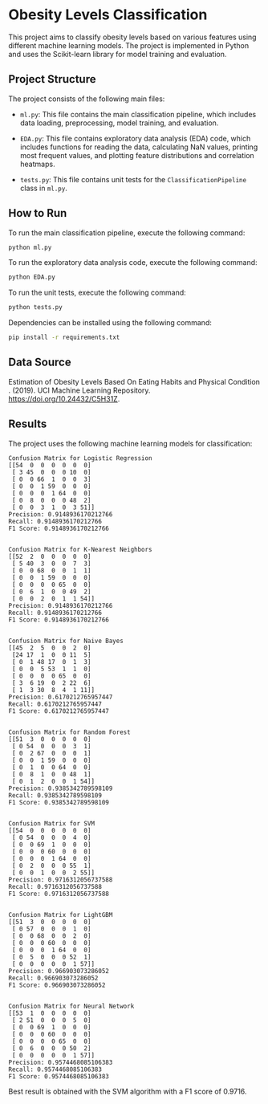 # Obesity Levels Classification

This project aims to classify obesity levels based on various features using different machine learning models. The project is implemented in Python and uses the Scikit-learn library for model training and evaluation.

## Project Structure

The project consists of the following main files:

- `ml.py`: This file contains the main classification pipeline, which includes data loading, preprocessing, model training, and evaluation.

- `EDA.py`: This file contains exploratory data analysis (EDA) code, which includes functions for reading the data, calculating NaN values, printing most frequent values, and plotting feature distributions and correlation heatmaps.

- `tests.py`: This file contains unit tests for the `ClassificationPipeline` class in `ml.py`.

## How to Run

To run the main classification pipeline, execute the following command:

```bash
python ml.py
```
To run the exploratory data analysis code, execute the following command:

```bash 
python EDA.py
```
To run the unit tests, execute the following command:

```bash
python tests.py
```

Dependencies can be installed using the following command:

```bash
pip install -r requirements.txt
``` 
## Data Source

Estimation of Obesity Levels Based On Eating Habits and Physical Condition . (2019). UCI Machine Learning Repository. https://doi.org/10.24432/C5H31Z.

## Results

The project uses the following machine learning models for classification:
```text
Confusion Matrix for Logistic Regression
[[54  0  0  0  0  0  0]
 [ 3 45  0  0  0 10  0]
 [ 0  0 66  1  0  0  3]
 [ 0  0  1 59  0  0  0]
 [ 0  0  0  1 64  0  0]
 [ 0  8  0  0  0 48  2]
 [ 0  0  3  1  0  3 51]]
Precision: 0.9148936170212766
Recall: 0.9148936170212766
F1 Score: 0.9148936170212766


Confusion Matrix for K-Nearest Neighbors
[[52  2  0  0  0  0  0]
 [ 5 40  3  0  0  7  3]
 [ 0  0 68  0  0  1  1]
 [ 0  0  1 59  0  0  0]
 [ 0  0  0  0 65  0  0]
 [ 0  6  1  0  0 49  2]
 [ 0  0  2  0  1  1 54]]
Precision: 0.9148936170212766
Recall: 0.9148936170212766
F1 Score: 0.9148936170212766


Confusion Matrix for Naive Bayes
[[45  2  5  0  0  2  0]
 [24 17  1  0  0 11  5]
 [ 0  1 48 17  0  1  3]
 [ 0  0  5 53  1  1  0]
 [ 0  0  0  0 65  0  0]
 [ 3  6 19  0  2 22  6]
 [ 1  3 30  8  4  1 11]]
Precision: 0.6170212765957447
Recall: 0.6170212765957447
F1 Score: 0.6170212765957447


Confusion Matrix for Random Forest
[[51  3  0  0  0  0  0]
 [ 0 54  0  0  0  3  1]
 [ 0  2 67  0  0  0  1]
 [ 0  0  1 59  0  0  0]
 [ 0  1  0  0 64  0  0]
 [ 0  8  1  0  0 48  1]
 [ 0  1  2  0  0  1 54]]
Precision: 0.9385342789598109
Recall: 0.9385342789598109
F1 Score: 0.9385342789598109


Confusion Matrix for SVM
[[54  0  0  0  0  0  0]
 [ 0 54  0  0  0  4  0]
 [ 0  0 69  1  0  0  0]
 [ 0  0  0 60  0  0  0]
 [ 0  0  0  1 64  0  0]
 [ 0  2  0  0  0 55  1]
 [ 0  0  1  0  0  2 55]]
Precision: 0.9716312056737588
Recall: 0.9716312056737588
F1 Score: 0.9716312056737588


Confusion Matrix for LightGBM
[[51  3  0  0  0  0  0]
 [ 0 57  0  0  0  1  0]
 [ 0  0 68  0  0  2  0]
 [ 0  0  0 60  0  0  0]
 [ 0  0  0  1 64  0  0]
 [ 0  5  0  0  0 52  1]
 [ 0  0  0  0  0  1 57]]
Precision: 0.966903073286052
Recall: 0.966903073286052
F1 Score: 0.966903073286052


Confusion Matrix for Neural Network
[[53  1  0  0  0  0  0]
 [ 2 51  0  0  0  5  0]
 [ 0  0 69  1  0  0  0]
 [ 0  0  0 60  0  0  0]
 [ 0  0  0  0 65  0  0]
 [ 0  6  0  0  0 50  2]
 [ 0  0  0  0  0  1 57]]
Precision: 0.9574468085106383
Recall: 0.9574468085106383
F1 Score: 0.9574468085106383
```
Best result is obtained with the SVM algorithm with a F1 score of 0.9716.